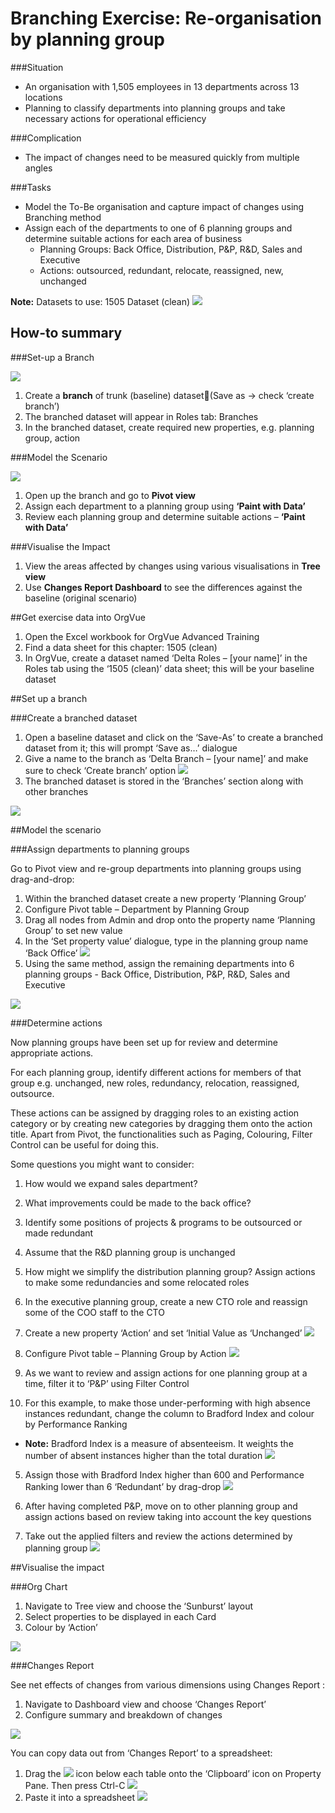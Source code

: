 # Branching Exercise: Re-organisation by planning group

###Situation
* An organisation with 1,505 employees in 13 departments across 13 locations
* Planning to classify departments into planning groups and take necessary actions for operational efficiency

###Complication
* The impact of changes need to be measured quickly from multiple angles

###Tasks
* Model the To-Be organisation and capture impact of changes using Branching method
* Assign each of the departments to one of 6 planning groups and determine suitable actions for each area of business
  * Planning Groups: Back Office, Distribution, P&P, R&D, Sales and Executive
  * Actions: outsourced, redundant, relocate, reassigned, new, unchanged 

**Note:** Datasets to use: 1505 Dataset (clean)
![](3A-020.visualiseimpact.png)
## How-to summary

###Set-up a Branch

![](3A-018.setupbranch.png)

1. Create a **branch** of trunk (baseline) dataset(Save as -> check ‘create branch’)
2. The branched dataset will appear in Roles tab: Branches 
3. In the branched dataset, create required new properties, e.g. planning group, action

###Model the Scenario

![](3A-019.modelscenario.png)

1. Open up the branch and go to **Pivot view**
2. Assign each department to a planning group using **‘Paint with Data’**
3. Review each planning group and determine suitable actions – **‘Paint with Data’**


###Visualise the Impact

1. View the areas affected by changes using various visualisations in **Tree view**
2. Use **Changes Report  Dashboard** to see the differences against the baseline (original scenario)

##Get exercise data into OrgVue 

1. Open the Excel workbook for OrgVue Advanced Training
2. Find a data sheet for this chapter:
     1505 (clean)
3. In OrgVue, create a dataset named ‘Delta Roles – [your name]’ in the Roles tab using the ‘1505 (clean)’ data sheet; this will be your baseline dataset

##Set up a branch 

###Create a branched dataset

1. Open a baseline dataset and click on the ‘Save-As’ to create a branched dataset from it; this will prompt ‘Save as…’ dialogue
2. Give a name to the branch as ‘Delta Branch – [your name]’ and make sure to check ‘Create branch’ option
![](3A-021.createbrancheddataset.png)
3. The branched dataset is stored in the ‘Branches’ section along with other branches

![](3A-022.createbrancheddataset2.png)


##Model the scenario

###Assign departments to planning groups

Go to Pivot view and re-group departments into planning groups using drag-and-drop:

1. Within the branched dataset create a new property ‘Planning Group’
2. Configure Pivot table – Department by Planning Group
3. Drag all nodes from Admin and drop onto the property name ‘Planning Group’ to set new value
4. In the ‘Set property value’ dialogue, type in the planning group name ‘Back Office’ 
 ![](3A-023.assigndepts.png)
5. Using the same method, assign the remaining departments into 6 planning groups - Back Office, Distribution, P&P, R&D, Sales and Executive

![](3A-024.assigndepts2.png)

###Determine actions

Now planning groups have been set up for review and determine appropriate actions.

For each planning group, identify different actions for members of that group e.g. unchanged, new roles, redundancy, relocation, reassigned, outsource.  

These actions can be assigned by dragging roles to an existing action category or by creating new categories by dragging them onto the action title. Apart from Pivot, the functionalities such as Paging, Colouring, Filter Control can be useful for doing this.

Some questions you might want to consider:

1. How would we expand sales department?
2. What improvements could be made to the back office?
3. Identify some positions of projects & programs to be outsourced or made redundant 
4. Assume that the R&D planning group is unchanged
5. How might we simplify the distribution planning group? Assign actions to make some redundancies and some relocated roles
6. In the executive planning group, create a new CTO role and reassign some of the COO staff to the CTO


1. Create a new property ‘Action’ and set ‘Initial Value as ‘Unchanged’
![](3A-025.newprop.png)
2. Configure Pivot table – Planning Group by Action
![](3A-026.planninggroupaction.png)
3. As we want to review and assign actions for one planning group at a time, filter it to ‘P&P’ using Filter Control

4. For this example, to make those under-performing with high absence instances redundant, change the column to Bradford Index and colour by Performance Ranking
  * **Note:** Bradford Index is a measure of absenteeism. It weights the number of absent instances higher than the total duration
![](3A-028.bradfordindex.png)
5. Assign those with Bradford Index higher than 600 and Performance Ranking lower than 6 ‘Redundant’ by drag-drop 
![](3A-029.bradfordredundant.png)
6. After having completed P&P, move on to other planning group and assign actions based on review taking into account the key questions

7. Take out the applied filters and review the actions determined by planning group 
![](3A-030.bradfordreview.png)

##Visualise the impact

###Org Chart

1. Navigate to Tree view and choose the ‘Sunburst’ layout
2. Select properties to be displayed in each Card
3. Colour by ‘Action’ 

![](3A-031.orgchart.png)

###Changes Report

See net effects of changes from various dimensions using Changes Report :
1. Navigate to Dashboard view and choose ‘Changes Report’
2. Configure summary and breakdown of changes

![](3A-032.changesreport.png)

You can copy data out from ‘Changes Report’ to a spreadsheet:

1. Drag the    ![](3A-033.clipboardicon.png)      icon below each table onto the ‘Clipboard’ icon on Property Pane. Then press Ctrl-C
![](3A-034.changesreportclipboard.png)
2. Paste it into a spreadsheet
![](3A-035.changesreportpaste.png)






















